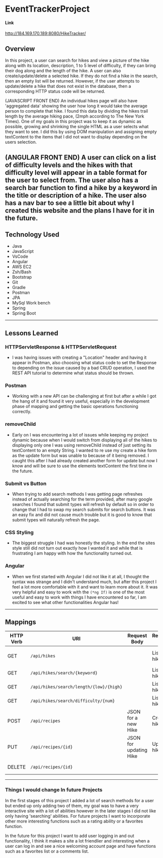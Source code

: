 # EventTrackerProject

#### Link
http://184.169.170.189:8080/HikeTracker/

## Overview
In this project, a user can search for hikes and view a picture of the hike along with its location, description, 1 to 5 level of difficulty, if they can bring their dog along and the length of the hike. A user can also create/update/delete a selected hike. If they do not find a hike in the search, then an empty list will be returned. However, if the user attempts to update/delete a hike that does not exist in the database, then a corresponding HTTP status code will be returned.

(JAVASCRIPT FRONT END)
An individual hikes page will also have 'aggregated data' showing the user how long it would take the average person to complete that hike. I found this data by dividing the hikes trail length by the average hiking pace, (2mph according to The New York Times). One of my goals in this project was to keep it as dynamic as possible, growing and shrinking the single HTML as a user selects what they want to see. I did this by using DOM manipulation and assigning empty textContent to the items that I did not want to display depending on the users selection.

(ANGULAR FRONT END)
A user can click on a list of difficulty levels and the hikes with that difficulty level will appear in a table format for the user to select from. The user also has a search bar function to find a hike by a keyword in the title or description of a hike. The user also has a nav bar to see a little bit about why I created this website and the plans I have for it in the future.
-----
## Technology Used
* Java
* JavaScript
* VsCode
* Angular
* AWS EC2
* Zsh/Bash
* Bootstrap
* Git
* Gradle
* Postman
* JPA
* MySql Work bench
* Spring
* Spring Boot
-----
## Lessons Learned
### HTTPServletResponse & HTTPServletRequest
* I was having issues with creating a "Location" header and having it appear in Postman, also choosing what status code to set the Response to depending on the issue caused by a bad CRUD operation, I used the REST API tutorial to determine what status should be thrown.
### Postman
* Working with a new API can be challenging at first but after a while I got the hang of it and found it very useful, especially in the development phase of mapping and getting the basic operations functioning correctly.
### removeChild
* Early on I was encountering a lot of issues while keeping my project dynamic because when I would switch from displaying all of the hikes to displaying only one I was using removeChild instead of just setting its textContent to an empty String. I wanted to re use my create a hike form as the update form but was unable to because of it being removed. I caught this after I had already created another form for update but now I know and will be sure to use the elements textContent the first time in the future.
### Submit vs Button
* When trying to add search methods I was getting page refreshes instead of actually searching for the term provided, after many google searches I found that submit types will refresh by default so in order to change that I had to swap my search submits for search buttons. It was an easy fix and did not cause much trouble but it is good to know that submit types will naturally refresh the page.
### CSS Styling
* The biggest struggle I had was honestly the styling. In the end the sites style still did not turn out exactly how I wanted it and while that is frustrating I am happy with how the functionality turned out.
### Angular
* When we first started with Angular I did not like it at all, I thought the syntax was strange and I didn't understand much, but after this project I feel a lot more comfortable with it and want to learn more about it. It was very helpful and easy to work with the ``(*ng If)`` is one of the most useful and easy to work with things I have encountered so far, I am excited to see what other functionalities Angular has!
-----
## Mappings
| HTTP Verb | URI                                       | Request Body            | Response Body  | Purpose                             |
|-----------|-------------------------------------------|-------------------------|----------------|-------------------------------------|
| GET       | `/api/hikes`                              |                         | List of hikes  | **List** or **collection** endpoint |
| GET       | `/api/hikes/search/{keyword}`             |                         | List of hikes  | **Retrieve** endpoint               |
| GET       | `/api/hikes/search/length/{low}/{high}`   |                         | List of hikes  | **Retrieve** endpoint               |
| GET       | `/api/hikes/search/difficulty/{num}`      |                         | List of hikes  | **Retrieve** endpoint               |
| POST      | `/api/recipes`                            | JSON for a new Hike     | Created hike   | **Create** endpoint                 |
| PUT       | `/api/recipes/{id}`                       | JSON for updating Hike  | Updated hike   | **Replace** or **Update** endpoint  |
| DELETE    | `/api/recipes/{id}`                       |                         |                | **Delete** a hike                   |
-----
### Things I would change In future Projects
In the first stages of this project I added a lot of search methods for a user but ended up only adding two of them, my goal was to have a very interactive site with a lot of abilities however in the later stages I did not like only having 'searching' abilities. For future projects I want to incorporate other more interesting functions such as a rating ability or a favorites function.

In the future for this project I want to add user logging in and out functionality, I think it makes a site a lot friendlier and interesting when a user can log in and see a nice welcoming account page and have functions such as a favorites list or a comments list.
